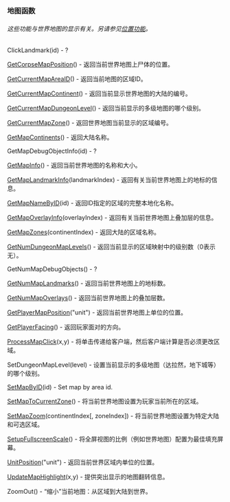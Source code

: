 ### 地图函数

###### 这些功能与世界地图的显示有关。另请参见[位置功能](https://wow.gamepedia.com/World_of_Warcraft_API#Location_Functions)。

ClickLandmark\(id\) - ?

[GetCorpseMapPosition](https://wow.gamepedia.com/API_GetCorpseMapPosition)\(\) - 返回当前世界地图上尸体的位置。

[GetCurrentMapAreaID](https://wow.gamepedia.com/API_GetCurrentMapAreaID)\(\) - 返回当前地图的区域ID。

[GetCurrentMapContinent](https://wow.gamepedia.com/API_GetCurrentMapContinent)\(\) - 返回当前显示世界地图的大陆的编号。

[GetCurrentMapDungeonLevel](https://wow.gamepedia.com/API_GetCurrentMapDungeonLevel)\(\) - 返回当前显示的多级地图的哪个级别。

[GetCurrentMapZone](https://wow.gamepedia.com/API_GetCurrentMapZone)\(\) - 返回世界地图当前显示的区域编号。

[GetMapContinents](https://wow.gamepedia.com/API_GetMapContinents)\(\) - 返回大陆名称。

GetMapDebugObjectInfo\(id\) - ?

[GetMapInfo](https://wow.gamepedia.com/API_GetMapInfo)\(\) - 返回当前世界地图的名称和大小。

[GetMapLandmarkInfo](https://wow.gamepedia.com/API_GetMapLandmarkInfo)\(landmarkIndex\) - 返回有关当前世界地图上的地标的信息。

[GetMapNameByID](https://wow.gamepedia.com/API_GetMapNameByID)\(id\) - 返回ID指定的区域的完整本地化名称。

[GetMapOverlayInfo](https://wow.gamepedia.com/API_GetMapOverlayInfo)\(overlayIndex\) - 返回有关当前世界地图上叠加层的信息。

[GetMapZones](https://wow.gamepedia.com/API_GetMapZones)\(continentIndex\) - 返回大陆的区域名称。

[GetNumDungeonMapLevels](https://wow.gamepedia.com/API_GetNumDungeonMapLevels)\(\) - 返回当前显示的区域映射中的级别数（0表示无）。

GetNumMapDebugObjects\(\) - ?

[GetNumMapLandmarks](https://wow.gamepedia.com/API_GetNumMapLandmarks)\(\) - 返回当前世界地图上的地标数。

[GetNumMapOverlays](https://wow.gamepedia.com/API_GetNumMapOverlays)\(\) - 返回当前世界地图上的叠加层数。

[GetPlayerMapPosition](https://wow.gamepedia.com/API_GetPlayerMapPosition)\("unit"\) - 返回当前世界地图上单位的位置。

[GetPlayerFacing](https://wow.gamepedia.com/API_GetPlayerFacing)\(\) - 返回玩家面对的方向。

[ProcessMapClick](https://wow.gamepedia.com/API_ProcessMapClick)\(x,y\) - 将单击传递给客户端，然后客户端计算是否必须更改区域。

SetDungeonMapLevel\(level\) - 设置当前显示的多级地图（达拉然，地下城等）的哪个级别。

[SetMapByID](https://wow.gamepedia.com/API_SetMapByID)\(id\) - Set map by area id.

[SetMapToCurrentZone](https://wow.gamepedia.com/API_SetMapToCurrentZone)\(\) - 将当前世界地图设置为玩家当前所在的区域。

[SetMapZoom](https://wow.gamepedia.com/API_SetMapZoom)\(continentIndex\[, zoneIndex\]\) - 将当前世界地图设置为特定大陆和可选区域。

[SetupFullscreenScale](https://wow.gamepedia.com/API_SetupFullscreenScale)\(\) - 将全屏视图的比例（例如世界地图）配置为最佳填充屏幕。

[UnitPosition](https://wow.gamepedia.com/API_UnitPosition)\("unit"\) - 返回当前世界区域内单位的位置。

[UpdateMapHighlight](https://wow.gamepedia.com/API_UpdateMapHighlight)\(x,y\) - 提供突出显示的地图翻转信息。

ZoomOut\(\) - “缩小”当前地图：从区域到大陆到世界。

